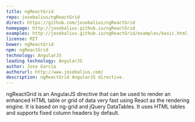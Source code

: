 ```yaml
---
title: ngReactGrid
repo: josebalius/ngReactGrid
direct: https://github.com/josebalius/ngReactGrid
homepage: http://josebalius.github.io/ngReactGrid
examples: http://josebalius.github.io/ngReactGrid/examples/basic.html
license: MIT
bower: ngReactGrid
npm: ngReactGrid
technology: AngularJS
leading technology: AngularJS
author: Jose Garcia
authorurl: http://www.josebalius.com/
description: ngReactGrid AngularJS directive.
---
```


ngReactGrid is an AngularJS directive that can be used to render an enhanced HTML table or grid of data very fast using React as the rendering engine. It is based on ng-grid and jQuery DataTables. It uses HTML tables and supports fixed column headers by default.